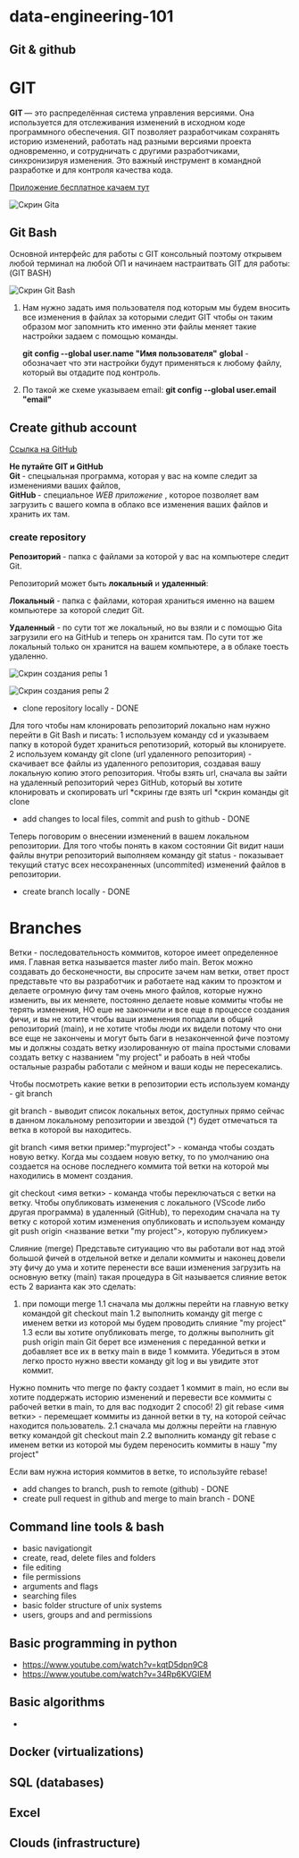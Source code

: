 # data-engineering-101

## Git & github

<h1>GIT</h1>

<p><strong> GIT </strong> — это распределённая система управления версиями. Она используется для отслеживания изменений в исходном коде программного обеспечения. GIT позволяет разработчикам сохранять историю изменений, работать над разными версиями проекта одновременно, и сотрудничать с другими разработчиками, синхронизируя изменения. Это важный инструмент в командной разработке и для контроля качества кода.</p>

[Приложение бесплатное качаем тут](https://git-scm.com/)

![Скрин Gita](/img/Скрин%20внутри%20Gita.png)

 <h2>Git Bash</h2>

<p>Основной интерфейс для работы с GIT консольный поэтому открывем любой терминал на любой ОП и начинаем настраитвать GIT для работы: (GIT BASH)</p>

![Скрин Git Bash](/img/Скрин%20внутри%20Gita.png)

<ol>
<li>Нам нужно задать имя пользователя под которым мы будем вносить все изменения в файлах за которыми следит GIT чтобы он таким образом мог запомнить кто именно эти файлы меняет такие настройки задаем с помощью команды.</li>

<strong>git config --global user.name "Имя пользователя"</strong>
<strong>global</strong> - обозначает что эти настройки будут применяться к любому файлу, который вы отдадите под контроль.

<li> По такой же схеме указываем email: <strong>git config --global user.email "email"</strong></li>
</ol>


<h2>Create github account</h2>

[Ссылка на GitHub](https://github.com/home)

<p> <strong> Не путайте GIT и GitHub </strong> <br> <strong> Git </strong>  - спецыальная программа, которая у вас на компе следит за изменениями ваших файлов, <br> <strong> GitHub </strong> - специальное <em> WEB приложение </em>, которое позволяет вам загрузить с вашего компа в облако все изменения ваших файлов и хранить их там.</p>

<h3> create repository </h3>

<p> <strong> Репозиторий </strong> - папка с файлами за которой у вас на компьютере следит Git.</p>

Репозиторий может быть <strong>локальный</strong> и <strong>удаленный</strong>:

<strong>Локальный</strong> - папка с файлами, которая храниться именно на вашем компьютере за которой следит Git.

<strong>Удаленный</strong> - по сути тот же локальный, но вы взяли и с помощью Gita загрузили его на GitHub и теперь он хранится там. По сути тот же локальный только он хранится на вашем компьютере, а в облаке тоесть удаленно.

![Скрин создания репы 1 ](/img/скрин%20создания%20репы.png)

![Скрин создания репы 2](/img/скрин%20создания%20репы%202%20.png)

- clone repository locally - DONE

Для того чтобы нам клонировать репозиторий локально нам нужно перейти в Git Bash и писать:
1 используем команду cd и указываем папку в которой будет храниться репотизорий, который вы клонируете.
2 используем команду git clone (url удаленного репозитория) - скачивает все файлы из удаленного репозитория, создавая вашу локальную копию этого репозитория.
Чтобы взять url, сначала вы зайти на удаленный репозиторий через GitHub, который вы хотите клонировать и скопировать url
*скрины где взять url 
*скрин команды git clone


- add changes to local files, commit and push to github - DONE

Теперь поговорим о внесении изменений в вашем локальном репозитории.
Для того чтобы понять в каком состоянии Git видит наши файлы внутри репозиторий выполняем команду git status - показывает текущий статус всех несохраненных (uncommited) изменений файлов в репозитории.


- create branch locally - DONE
<h1> Branches </h1>
Ветки - последовательность коммитов, которое имеет определенное имя.
Главная ветка называется master либо main.
Веток можно создавать до бесконечности, вы спросите зачем нам ветки, ответ прост представьте что вы разработчик и работаете над каким то проэктом и делаете огромную фичу там очень много файлов, которые нужно изменить, вы их меняете, постоянно делаете новые коммиты чтобы не терять изменения, НО еше не закончили и все еще в процессе создания фичи, и вы не хотите чтобы ваши изменения попадали в общий репозиторий (main), и не хотите чтобы люди их видели потому что они все еще не закончены и могут быть баги в незаконченной фиче поэтому мы и должны создать ветку изолированную от maina простыми словами создать ветку с названием "my project" и рабоать в ней чтобы остальные разрабы работали с мейном и ваши коды не пересекались.


Чтобы посмотреть какие ветки в репозитории есть используем команду - git branch

git branch - выводит список локальных веток, доступных прямо сейчас в данном локальному репозитории и звездой (*) будет отмечаться та ветка в которой вы находитесь.

git branch <имя ветки пример:"myproject"> - команда чтобы создать новую ветку.
Когда мы создаем новую ветку, то по умолчанию она создается на основе последнего коммита той ветки на которой мы находились в момент создания.

git checkout <имя ветки> - команда чтобы переключаться с ветки на ветку.
Чтобы опубликовать изменения с локального (VScode либо другая программа) в удаленный (GitHub), то переходим сначала на ту ветку с которой хотим изменения опубликовать и используем команду git push origin <название ветки "my project">, которую публикуем>

Слияние (merge)
Представьте ситуиацию что вы работали вот над этой большой фичей в отдельной ветке и делали коммиты и наконец довели эту фичу до ума и хотите перенести все ваши изменения загрузить на основную ветку (main) такая процедура в Git называется слияние веток есть 2 варианта как это сделать:
1) при помощи merge 
1.1 сначала мы должны перейти на главную ветку командой git checkout main 
1.2 выполнить команду git merge с именем ветки из которой мы будем проводить слияние "my project"
1.3 если вы хотите опубликовать merge, то должны выполнить git push origin main 
Git берет все изменения с переданной ветки и добавляет все их в ветку main в виде 1 коммита. Убедиться в этом легко просто нужно ввести команду git log и вы увидите этот коммит.

Нужно помнить что merge по факту создает 1 коммит в main, но если вы хотите поддержать историю изменений и перевести все коммиты с рабочей ветки в main, то для вас подходит 2 способ!
2) git rebase <имя ветки> - перемещает коммиты из данной ветки в ту, на которой сейчас находится пользователь.
2.1 сначала мы должны перейти на главную ветку командой git checkout main 
2.2 выполнить команду git rebase с именем ветки из которой мы будем переносить коммиты в нашу "my project"

Если вам нужна история коммитов в ветке, то используйте rebase!

- add changes to branch, push to remote (github) - DONE
- create pull request in github and merge to main branch - DONE

## Command line tools & bash
- basic navigationgit
- create, read, delete files and folders
- file editing
- file permissions
- arguments and flags
- searching files
- basic folder structure of unix systems
- users, groups and and permissions

## Basic programming in python
- https://www.youtube.com/watch?v=kqtD5dpn9C8
- https://www.youtube.com/watch?v=34Rp6KVGIEM
	
## Basic algorithms
- 

## Docker (virtualizations)
## SQL (databases)
## Excel
## Clouds (infrastructure)


